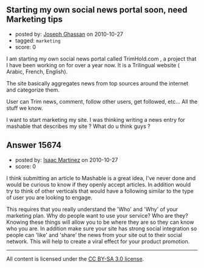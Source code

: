 ## Starting my own social news portal soon, need Marketing tips

- posted by: [Joseph Ghassan](https://stackexchange.com/users/-1/5067-joseph-ghassan) on 2010-10-27
- tagged: `marketing`
- score: 0

I am starting my own social news portal called TrimHold.com , a project that I have been working on for over a year now. It is a Trilingual website ( Arabic, French, English).

The site basically aggregates news from top sources around the internet and categorize them.

User can Trim news, comment, follow other users, get followed, etc... All the stuff we know.

I want to start marketing my site. I was thinking writing a news entry for mashable that describes my site ? What do u think guys ?
 


## Answer 15674

- posted by: [Isaac Martinez](https://stackexchange.com/users/-1/5077-isaac-martinez) on 2010-10-27
- score: 0

I think submitting an article to Mashable is a great idea, I've never done and would be curious to know if they openly accept articles.  In addition would try to think of other verticals that would have a following similar to the type of user you are looking to engage.

This requires that you really understand the 'Who' and 'Why' of your marketing plan.  Why do people want to use your service?  Who are they?  Knowing these things will allow you to be where they are so they can know who you are.  In addition make sure your site has strong social integration so people can 'like' and 'share' the news from your site out to their social network.  This will help to create a viral effect for your product promotion.



---

All content is licensed under the [CC BY-SA 3.0 license](https://creativecommons.org/licenses/by-sa/3.0/).
